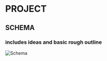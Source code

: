 # PROJECT
## SCHEMA
### includes ideas and basic rough outline
![Schema](C:\Users\Ryv19\OneDrive\Documents\GitHub\PROJECT\roughSchema.jpg "Title")

